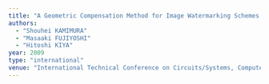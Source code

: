 ```yaml
---
title: "A Geometric Compensation Method for Image Watermarking Schemes and Its Required Accuracy"
authors:
  - "Shouhei KAMIMURA"
  - "Masaaki FUJIYOSHI"
  - "Hitoshi KIYA"
year: 2009
type: "international"
venue: "International Technical Conference on Circuits/Systems, Computers and Communications, pp. S14-B3.1, Jeju, Korea, 2009-07-06."
---
```


